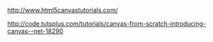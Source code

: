 http://www.html5canvastutorials.com/

http://code.tutsplus.com/tutorials/canvas-from-scratch-introducing-canvas--net-18290



